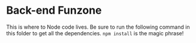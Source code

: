 # Back-end Funzone

This is where to Node code lives. Be sure to run the following command in this folder to get all the dependencies. 
`npm install` is the magic phrase!